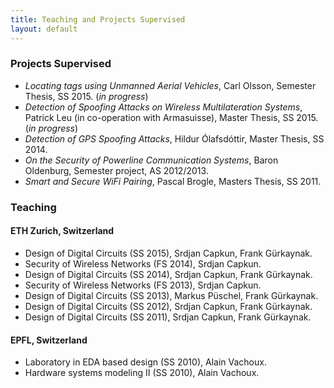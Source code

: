 ```yaml
---
title: Teaching and Projects Supervised
layout: default
---
```


### Projects Supervised
- *Locating tags using Unmanned Aerial Vehicles*, Carl Olsson, Semester Thesis, SS 2015. (*in progress*)
- *Detection of Spoofing Attacks on Wireless Multilateration Systems*, Patrick Leu (in co-operation with Armasuisse), Master Thesis, SS 2015. (*in progress*)
- *Detection of GPS Spoofing Attacks*, Hildur Ólafsdóttir, Master Thesis, SS 2014.
- *On the Security of Powerline Communication Systems*, Baron Oldenburg, Semester project, AS 2012/2013.
- *Smart and Secure WiFi Pairing*, Pascal Brogle, Masters Thesis, SS 2011.

### Teaching

#### ETH Zurich, Switzerland
- Design of Digital Circuits (SS 2015), Srdjan Capkun, Frank Gürkaynak.
- Security of Wireless Networks (FS 2014), Srdjan Capkun.
- Design of Digital Circuits (SS 2014), Srdjan Capkun, Frank Gürkaynak.
- Security of Wireless Networks (FS 2013), Srdjan Capkun.
- Design of Digital Circuits (SS 2013), Markus Püschel, Frank Gürkaynak.
- Design of Digital Circuits (SS 2012), Srdjan Capkun, Frank Gürkaynak.
- Design of Digital Circuits (SS 2011), Srdjan Capkun, Frank Gürkaynak.

#### EPFL, Switzerland
- Laboratory in EDA based design (SS 2010), Alain Vachoux.
- Hardware systems modeling II (SS 2010), Alain Vachoux.



